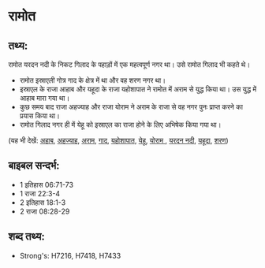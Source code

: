 # रामोत #

## तथ्य: ##

रामोत यरदन नदी के निकट गिलाद के पहाड़ों में एक महत्वपूर्ण नगर था। उसे रामोत गिलाद भी कहते थे।

* रामोत इस्राएली गोत्र गाद के क्षेत्र में था और वह शरण नगर था।
* इस्राएल के राजा आहाब और यहूदा के राजा यहोशापात ने रामोत में अराम से युद्ध किया था। उस युद्ध में आहाब मारा गया था।
* कुछ समय बाद राजा अहज्याह और राजा योराम ने अराम के राजा से वह नगर पुनः प्राप्त करने का प्रयास किया था।
* रामोत गिलाद नगर ही में येहू को इस्राएल का राजा होने के लिए अभिषेक किया गया था।

(यह भी देखें: [अहाब](../ahab.md), [अहज्याह](../ahaziah.md), [अराम](../aram.md), [गाद](../gad.md), [यहोशापात](../jehoshaphat.md), [येहू](../jehu.md), [योराम ](../joram.md), [यरदन नदी](../jordanriver.md), [यहूदा](../kingdomofjudah.md), [शरण](../refuge.md))

## बाइबल सन्दर्भ: ##

* 1 इतिहास 06:71-73
* 1 राजा 22:3-4
* 2 इतिहास 18:1-3
* 2 राजा 08:28-29

## शब्द तथ्य: ##

* Strong's: H7216, H7418, H7433
